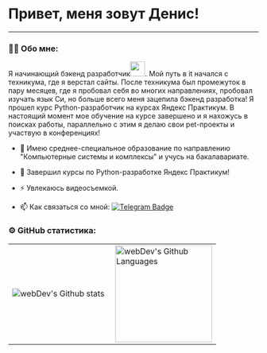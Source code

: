 
# Привет, меня зовут Денис!

---

### :man_technologist: Обо мне:

Я начинающий бэкенд разработчик<img src="https://media.giphy.com/media/WUlplcMpOCEmTGBtBW/giphy.gif" width="30px">. Мой путь в it начался с техникума, где я верстал сайты. После техникума был промежуток в пару месяцев, где я пробовал себя во многих направлениях, пробовал изучать язык Си, но больше всего меня зацепила бэкенд разработка! Я прошел курс Python-разработчик на курсах Яндекс Практикум. В настоящий момент мое обучение на курсе завершено и я нахожусь в поисках работы, параллельно с этим я делаю свои pet-проекты и участвую в конференциях!

- :telescope: Имею среднее-специальное образование по направлению "Компьютерные системы и комплексы" и учусь на бакалавариате.

- :seedling: Завершил курсы по Python-разработке Яндекс Практикум!

- :zap: Увлекаюсь видеосъемкой.

- :mailbox: Как связаться со мной: [![Telegram Badge](https://img.shields.io/badge/-DenisLukianov-blue?style=flat&logo=Telegram&logoColor=white)](https://t.me/NyamNyamIch13)

### ⚙️ GitHub статистика:

<table>
  <tr>
    <td>
      <img align="left" src="http://github-readme-streak-stats.herokuapp.com?user=DenisLukianov21&theme=dark&background=000000" alt="webDev's Github stats" />
    </td>
    <td>
      <img height="195px" align="right" alt="webDev's Github Languages" src="https://github-readme-stats-sigma-five.vercel.app/api/top-langs/?username=DenisLukianov21&layout=compact&theme=vision-friendly-dark" />
    </td>
  </tr>
</table>
